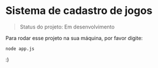 <h1> Sistema de cadastro de jogos</h1>

> Status do projeto: Em desenvolvimento

Para rodar esse projeto na sua máquina, por favor digite:

```
node app.js
```
:)